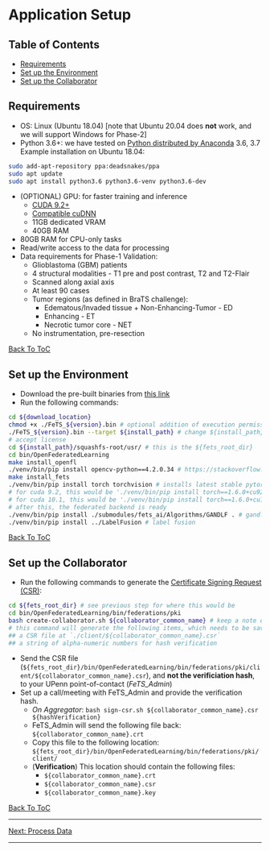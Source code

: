 # Application Setup

## Table of Contents
- [Requirements](#requirements)
- [Set up the Environment](#set-up-the-environment)
- [Set up the Collaborator](#set-up-the-collaborator)

## Requirements

- OS: Linux (Ubuntu 18.04) [note that Ubuntu 20.04 does **not** work, and we will support Windows for Phase-2]
- Python 3.6+: we have tested on [Python distributed by Anaconda](https://www.anaconda.com/products/individual) 3.6, 3.7
Example installation on Ubuntu 18.04:
```bash
sudo add-apt-repository ppa:deadsnakes/ppa
sudo apt update
sudo apt install python3.6 python3.6-venv python3.6-dev
```
- (OPTIONAL) GPU: for faster training and inference
  - [CUDA 9.2+](https://developer.nvidia.com/cuda-toolkit)
  - [Compatible cuDNN](https://developer.nvidia.com/cudnn)
  - 11GB dedicated VRAM
  - 40GB RAM
- 80GB RAM for CPU-only tasks
- Read/write access to the data for processing
- Data requirements for Phase-1 Validation: 
  - Glioblastoma (GBM) patients
  - 4 structural modalities - T1 pre and post contrast, T2 and T2-Flair
  - Scanned along axial axis
  - At least 90 cases
  - Tumor regions (as defined in BraTS challenge):
    -	Edematous/Invaded tissue + Non-Enhancing-Tumor - ED
    - Enhancing - ET
    - Necrotic tumor core - NET
  - No instrumentation, pre-resection

[Back To ToC](#table-of-contents)

## Set up the Environment

- Download the pre-built binaries from [this link](https://www.nitrc.org/frs/downloadlink.php/11892)
- Run the following commands:
```bash
cd ${download_location}
chmod +x ./FeTS_${version}.bin # optional addition of execution permission
./FeTS_${version}.bin --target ${install_path} # change ${install_path} to appropriate location
# accept license
cd ${install_path}/squashfs-root/usr/ # this is the ${fets_root_dir}
cd bin/OpenFederatedLearning
make install_openfl 
./venv/bin/pip install opencv-python==4.2.0.34 # https://stackoverflow.com/a/63669919/1228757
make install_fets
./venv/bin/pip install torch torchvision # installs latest stable pytorch (we have tested with 1.6.0 with cuda-10.2), change to appropriate cuda version; see https://pytorch.org/get-started/locally/
# for cuda 9.2, this would be './venv/bin/pip install torch==1.6.0+cu92 torchvision==0.7.0+cu92 -f https://download.pytorch.org/whl/torch_stable.html'
# for cuda 10.1, this would be './venv/bin/pip install torch==1.6.0+cu101 torchvision==0.7.0+cu101 -f https://download.pytorch.org/whl/torch_stable.html'
# after this, the federated backend is ready
./venv/bin/pip install ./submodules/fets_ai/Algorithms/GANDLF . # gandlf
./venv/bin/pip install ../LabelFusion # label fusion
```

[Back To ToC](#table-of-contents)

## Set up the Collaborator

- Run the following commands to generate the [Certificate Signing Request (CSR)](https://en.wikipedia.org/wiki/Certificate_signing_request):
```bash
cd ${fets_root_dir} # see previous step for where this would be
cd bin/OpenFederatedLearning/bin/federations/pki
bash create-collaborator.sh ${collaborator_common_name} # keep a note of the ${collaborator_common_name}, as it will be used for authentication and to send/receive jobs to/from the aggregator at UPenn
# this command will generate the following items, which needs to be saved for collaborator verification:
## a CSR file at `./client/${collaborator_common_name}.csr`
## a string of alpha-numeric numbers for hash verification 
```

- Send the CSR file (`${fets_root_dir}/bin/OpenFederatedLearning/bin/federations/pki/client/${collaborator_common_name}.csr`), and **not the verificiation hash**, to your UPenn point-of-contact (*FeTS_Admin*)
- Set up a call/meeting with FeTS_Admin and provide the verification hash.
  - *On Aggregator*: `bash sign-csr.sh ${collaborator_common_name}.csr ${hashVerification}`
  - FeTS_Admin will send the following file back: `${collaborator_common_name}.crt`
  - Copy this file to the following location: `${fets_root_dir}/bin/OpenFederatedLearning/bin/federations/pki/client/`
  - (**Verification**) This location should contain the following files:
    - `${collaborator_common_name}.crt`
    - `${collaborator_common_name}.csr`
    - `${collaborator_common_name}.key`

[Back To ToC](#table-of-contents)

---
[Next: Process Data](./process_data.md)

---